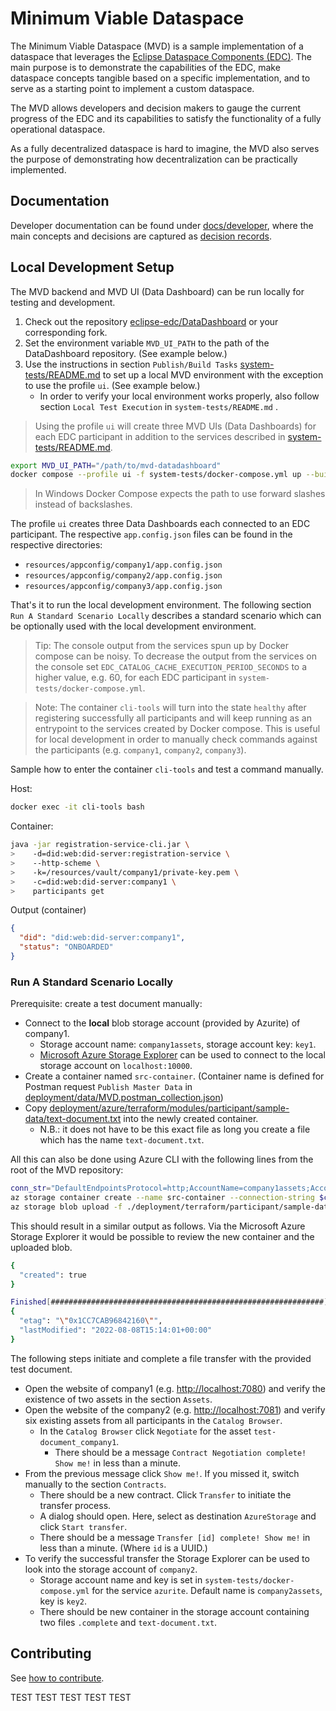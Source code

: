 # Minimum Viable Dataspace

The Minimum Viable Dataspace (MVD) is a sample implementation of a dataspace that leverages the [Eclipse Dataspace Components (EDC)](https://github.com/eclipse-edc).
The main purpose is to demonstrate the capabilities of the EDC, make dataspace concepts tangible based on a specific implementation, and to serve as a starting point to implement a custom dataspace.

The MVD allows developers and decision makers to gauge the current progress of the EDC and its capabilities to satisfy the functionality of a fully operational dataspace.

As a fully decentralized dataspace is hard to imagine, the MVD also serves the purpose of demonstrating how decentralization can be practically implemented.

## Documentation

Developer documentation can be found under [docs/developer](docs/developer), where the main concepts and decisions are captured as [decision records](docs/developer/decision-records/).

## Local Development Setup

The MVD backend and MVD UI (Data Dashboard) can be run locally for testing and development.

1. Check out the repository [eclipse-edc/DataDashboard](https://github.com/eclipse-edc/DataDashboard) or
   your corresponding fork.
2. Set the environment variable `MVD_UI_PATH` to the path of the DataDashboard repository. (See example below.)
3. Use the instructions in section `Publish/Build Tasks` [system-tests/README.md](system-tests/README.md) to set up a
   local MVD environment with the exception to use the profile `ui`. (See example below.)
    - In order to verify your local environment works properly, also follow section `Local Test Execution`
      in `system-tests/README.md` .

> Using the profile `ui` will create three MVD UIs (Data Dashboards) for each EDC participant in addition to the
> services described in [system-tests/README.md](system-tests/README.md).

```bash
export MVD_UI_PATH="/path/to/mvd-datadashboard"
docker compose --profile ui -f system-tests/docker-compose.yml up --build
```

> In Windows Docker Compose expects the path to use forward slashes instead of backslashes.

The profile `ui` creates three Data Dashboards each connected to an EDC participant. The respective `app.config.json`
files can be found in the respective directories:

- `resources/appconfig/company1/app.config.json`
- `resources/appconfig/company2/app.config.json`
- `resources/appconfig/company3/app.config.json`

That's it to run the local development environment. The following section `Run A Standard Scenario Locally` describes a
standard scenario which can be optionally used with the local development environment.

> Tip: The console output from the services spun up by Docker compose can be noisy. To decrease the output from the
> services on the console set `EDC_CATALOG_CACHE_EXECUTION_PERIOD_SECONDS` to a higher value, e.g. 60, for each EDC
> participant in `system-tests/docker-compose.yml`.

> Note: The container `cli-tools` will turn into the state `healthy` after registering successfully all participants and
> will keep running as an entrypoint to the services created by Docker compose. This is useful for local development in order
> to manually check commands against the participants (e.g. `company1`, `company2`, `company3`).

Sample how to enter the container `cli-tools` and test a command manually.

Host:

```bash
docker exec -it cli-tools bash
```

Container:

```bash
java -jar registration-service-cli.jar \
>    -d=did:web:did-server:registration-service \
>    --http-scheme \
>    -k=/resources/vault/company1/private-key.pem \
>    -c=did:web:did-server:company1 \
>    participants get
```

Output (container)

```json
{
  "did": "did:web:did-server:company1",
  "status": "ONBOARDED"
}
```

### Run A Standard Scenario Locally

Prerequisite: create a test document manually:

- Connect to the **local** blob storage account (provided by Azurite) of company1.
    - Storage account name: `company1assets`, storage account key: `key1`.
    - [Microsoft Azure Storage Explorer](https://azure.microsoft.com/features/storage-explorer/) can be used to connect to the local
      storage account on `localhost:10000`.
- Create a container named `src-container`. (Container name is defined for Postman request `Publish Master Data`
  in [deployment/data/MVD.postman_collection.json](deployment/data/MVD.postman_collection.json))
- Copy [deployment/azure/terraform/modules/participant/sample-data/text-document.txt](deployment/azure/terraform/modules/participant/sample-data/text-document.txt) into the newly created container.
    - N.B.: it does not have to be this exact file as long you create a file which has the name `text-document.txt`.

All this can also be done using Azure CLI with the following lines from the root of the MVD repository:

```bash
conn_str="DefaultEndpointsProtocol=http;AccountName=company1assets;AccountKey=key1;BlobEndpoint=http://127.0.0.1:10000/company1assets;"
az storage container create --name src-container --connection-string $conn_str
az storage blob upload -f ./deployment/terraform/participant/sample-data/text-document.txt --container-name src-container --name text-document.txt --connection-string $conn_str
```

This should result in a similar output as follows. Via the Microsoft Azure Storage Explorer it would be possible to
review the new container and the uploaded blob.

```bash
{
  "created": true
}

Finished[#############################################################]  100.0000%
{
  "etag": "\"0x1CC7CAB96842160\"",
  "lastModified": "2022-08-08T15:14:01+00:00"
}
```

The following steps initiate and complete a file transfer with the provided test document.

- Open the website of company1 (e.g. <http://localhost:7080>) and verify the existence of two assets in the
  section `Assets`.
- Open the website of the company2 (e.g. <http://localhost:7081>) and verify six existing assets from all participants in
  the `Catalog Browser`.
    - In the `Catalog Browser` click `Negotiate` for the asset `test-document_company1`.
        - There should be a message `Contract Negotiation complete! Show me!` in less than a minute.
- From the previous message click `Show me!`. If you missed it, switch manually to the section `Contracts`.
    - There should be a new contract. Click `Transfer` to initiate the transfer process.
    - A dialog should open. Here, select as destination `AzureStorage` and click `Start transfer`.
    - There should be a message `Transfer [id] complete! Show me!` in less than a minute. (Where `id` is a UUID.)
- To verify the successful transfer the Storage Explorer can be used to look into the storage account of `company2`.
    - Storage account name and key is set in `system-tests/docker-compose.yml` for the service `azurite`. Default name
      is `company2assets`, key is `key2`.
    - There should be new container in the storage account containing two files `.complete` and `text-document.txt`.

## Contributing

See [how to contribute](https://github.com/eclipse-edc/Connector/blob/main/CONTRIBUTING.md).

TEST TEST TEST TEST TEST